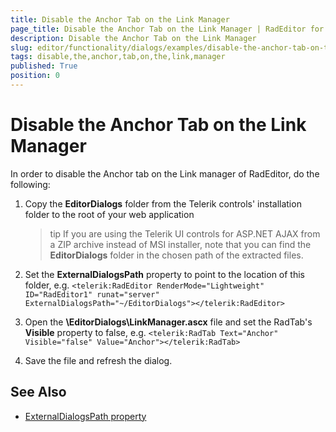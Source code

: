 ```yaml
---
title: Disable the Anchor Tab on the Link Manager
page_title: Disable the Anchor Tab on the Link Manager | RadEditor for ASP.NET AJAX Documentation
description: Disable the Anchor Tab on the Link Manager
slug: editor/functionality/dialogs/examples/disable-the-anchor-tab-on-the-link-manager
tags: disable,the,anchor,tab,on,the,link,manager
published: True
position: 0
---
```


# Disable the Anchor Tab on the Link Manager

In order to disable the Anchor tab on the Link manager of RadEditor, do the following:

1. Copy the **EditorDialogs** folder from the Telerik controls' installation folder to the root of your web application

	>tip If you are using the Telerik UI controls for ASP.NET AJAX from a ZIP archive instead of MSI installer, note that you can find the **EditorDialogs** folder in the chosen path of the extracted files.

1. Set the **ExternalDialogsPath** property to point to the location of this folder, e.g. `<telerik:RadEditor RenderMode="Lightweight" ID="RadEditor1" runat="server" ExternalDialogsPath="~/EditorDialogs"></telerik:RadEditor>`

1. Open the **\EditorDialogs\LinkManager.ascx** file and set the RadTab's **Visible** property to false, e.g. `<telerik:RadTab Text="Anchor" Visible="false" Value="Anchor"></telerik:RadTab>`

1. Save the file and refresh the dialog.

## See Also

 * [ExternalDialogsPath property](http://demos.telerik.com/aspnet/prometheus/Editor/Examples/ExternalDialogsPath/DefaultCS.aspx)
